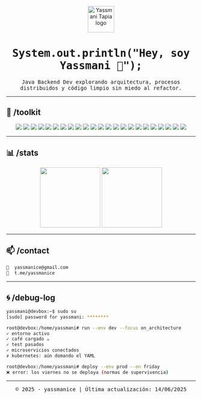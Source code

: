 <!-- 🟩 INICIO DE TERMINAL STYLED README (yassmanice) 🟩 -->

<p align="center">
  <img src="https://cdn-icons-png.flaticon.com/512/5024/5024509.png" width="70" alt="Yassmani Tapia logo" />
</p>

<h1 align="center">
  <samp>System.out.println("Hey, soy Yassmani 👋");</samp>
</h1>

<p align="center">
  <samp>Java Backend Dev explorando arquitectura, procesos distribuidos y código limpio sin miedo al refactor.</samp>
</p>

---

## 🔧 /toolkit

<p align="center">

<!-- Backend -->

<img src="https://img.shields.io/badge/Java-05122A?style=flat&logo=openjdk" />
<img src="https://img.shields.io/badge/Spring-05122A?style=flat&logo=spring" />
<img src="https://img.shields.io/badge/Spring_Boot-05122A?style=flat&logo=spring-boot" />
<img src="https://img.shields.io/badge/JWT-05122A?style=flat&logo=jsonwebtokens" />
<img src="https://img.shields.io/badge/JUnit5-05122A?style=flat&logo=testing-library" />

<!-- DevOps -->

<img src="https://img.shields.io/badge/Docker-05122A?style=flat&logo=docker" />
<img src="https://img.shields.io/badge/Kubernetes-05122A?style=flat&logo=kubernetes" />
<img src="https://img.shields.io/badge/Swagger-05122A?style=flat&logo=swagger" />
<img src="https://img.shields.io/badge/SonarQube-05122A?style=flat&logo=sonarqube" />

<!-- Mensajería -->

<img src="https://img.shields.io/badge/Apache_Kafka-05122A?style=flat&logo=apache-kafka" />
<img src="https://img.shields.io/badge/GraphQL-05122A?style=flat&logo=graphql" />

<!-- Bases de datos -->

<img src="https://img.shields.io/badge/PostgreSQL-05122A?style=flat&logo=postgresql" />
<img src="https://img.shields.io/badge/MongoDB-05122A?style=flat&logo=mongodb" />
<img src="https://img.shields.io/badge/MySQL-05122A?style=flat&logo=mysql" />
<img src="https://img.shields.io/badge/Oracle-05122A?style=flat&logo=oracle" />
<img src="https://img.shields.io/badge/Microsoft%20SQL%20Server-05122A?style=flat&logo=microsoftsqlserver" />

<!-- Cloud & Tools -->

<img src="https://img.shields.io/badge/AWS-05122A?style=flat&logo=amazon-aws&logoColor=FF9900" />
<img src="https://img.shields.io/badge/Azure-05122A?style=flat&logo=microsoft-azure&logoColor=0078D4" />
<img src="https://img.shields.io/badge/Heroku-05122A?style=flat&logo=heroku" />
<img src="https://img.shields.io/badge/Postman-05122A?style=flat&logo=postman" />
<img src="https://img.shields.io/badge/GitHub-05122A?style=flat&logo=github" />
<img src="https://img.shields.io/badge/GitLab-05122A?style=flat&logo=gitlab" />
<img src="https://img.shields.io/badge/Bitbucket-05122A?style=flat&logo=bitbucket" />

</p>

---

## 📊 /stats

<p align="center">
  <img height="160em" src="https://github-readme-stats.vercel.app/api?username=yassmanice&show_icons=true&theme=github_dark&hide_border=true&count_private=true" />
  <img height="160em" src="https://github-readme-stats.vercel.app/api/top-langs/?username=yassmanice&layout=compact&theme=github_dark&hide_border=true" />
</p>

---

## 📫 /contact

```bash
📧  yassmanice@gmail.com
📲  t.me/yassmanice
```

---

## 🌀 /debug-log

```bash
yassmani@devbox:~$ sudo su
[sudo] password for yassmani: ********

root@devbox:/home/yassmani# run --env dev --focus on_architecture
✓ entorno activo
✓ café cargado ☕
✓ test pasados
✓ microservicios conectados
✗ kubernetes: aún domando el YAML

root@devbox:/home/yassmani# deploy --env prod --on friday
❌ error: los viernes no se deploya (normas de supervivencia)
```

---

<p align="center">
  <samp>© 2025 - yassmanice | Última actualización: 14/06/2025</samp>
</p>

<!-- 🟥 FIN DE TERMINAL STYLED README 🟥 -->
